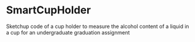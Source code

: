 # SmartCupHolder

Sketchup code of a cup holder to measure the alcohol content of a liquid in a cup for an undergraduate graduation assignment
